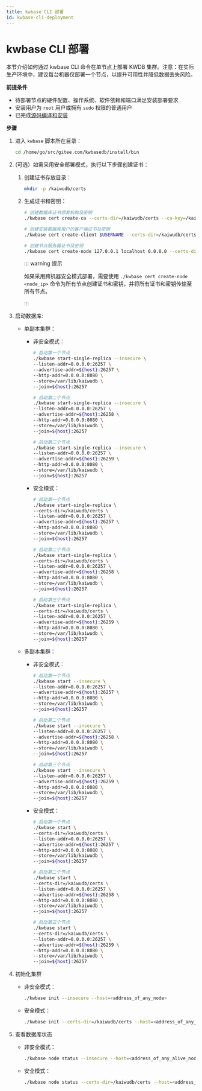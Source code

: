 ```yaml
---
title: kwbase CLI 部署
id: kwbase-cli-deployment
---
```


# kwbase CLI 部署

本节介绍如何通过 kwbase CLI  命令在单节点上部署 KWDB 集群。注意：在实际生产环境中，建议每台机器仅部署一个节点，以提升可用性并降低数据丢失风险。

**前提条件**

- 待部署节点的硬件配置、操作系统、软件依赖和端口满足安装部署要求
- 安装用户为 `root` 用户或拥有 `sudo` 权限的普通用户
- 已完成[源码编译和安装](https://gitee.com/kwdb/kwdb#%E7%BC%96%E8%AF%91%E5%92%8C%E5%AE%89%E8%A3%85)

**步骤**

1. 进入 `kwbase` 脚本所在目录：

   ```bash
   cd /home/go/src/gitee.com/kwbasedb/install/bin
   ```

2. (可选）如需采用安全部署模式，执行以下步骤创建证书：

    1. 创建证书存放目录：

        ```bash
        mkdir -p /kaiwudb/certs
        ```

    2. 生成证书和密钥：

        ```bash
        # 创建数据库证书颁发机构及密钥
        ./kwbase cert create-ca --certs-dir=/kaiwudb/certs --ca-key=/kaiwudb/certs/ca.key
        
        # 创建安装数据库用户的客户端证书及密钥
        ./kwbase cert create-client $USERNAME --certs-dir=/kaiwudb/certs --ca-key=/kaiwudb/certs/ca.key
        
        # 创建节点服务器证书及密钥
        ./kwbase cert create-node 127.0.0.1 localhost 0.0.0.0 --certs-dir=/kaiwudb/certs --ca-key=/kaiwudb/certs/ca.key
        ```

        ::: warning 提示

        如果采用跨机器安全模式部署，需要使用 `./kwbase cert create-node <node_ip>` 命令为所有节点创建证书和密钥，并将所有证书和密钥传输至所有节点。

        :::

3. 启动数据库:

    - 单副本集群：

        - 非安全模式：

            ```bash
            # 启动第一个节点
            ./kwbase start-single-replica --insecure \
            --listen-addr=0.0.0.0:26257 \
            --advertise-addr=${host}:26257 \
            --http-addr=0.0.0.0:8080 \
            --store=/var/lib/kaiwudb \
            --join=${host}:26257

            # 启动第二个节点
            ./kwbase start-single-replica --insecure \
            --listen-addr=0.0.0.0:26257 \
            --advertise-addr=${host}:26258 \
            --http-addr=0.0.0.0:8080 \
            --store=/var/lib/kaiwudb \
            --join=${host}:26257

            # 启动第三个节点
            ./kwbase start-single-replica --insecure \
            --listen-addr=0.0.0.0:26257 \
            --advertise-addr=${host}:26259 \
            --http-addr=0.0.0.0:8080 \
            --store=/var/lib/kaiwudb \
            --join=${host}:26257
            ```

        - 安全模式：

            ```bash
            # 启动第一个节点
            ./kwbase start-single-replica \
            --certs-dir=/kaiwudb/certs \
            --listen-addr=0.0.0.0:26257 \
            --advertise-addr=${host}:26257 \
            --http-addr=0.0.0.0:8080 \
            --store=/var/lib/kaiwudb \
            --join=${host}:26257

            # 启动第二个节点
            ./kwbase start-single-replica \
            --certs-dir=/kaiwudb/certs \
            --listen-addr=0.0.0.0:26257 \
            --advertise-addr=${host}:26258 \
            --http-addr=0.0.0.0:8080 \
            --store=/var/lib/kaiwudb \
            --join=${host}:26257

            # 启动第三个节点
            ./kwbase start-single-replica \
            --certs-dir=/kaiwudb/certs \
            --listen-addr=0.0.0.0:26257 \
            --advertise-addr=${host}:26259 \
            --http-addr=0.0.0.0:8080 \
            --store=/var/lib/kaiwudb \
            --join=${host}:26257
            ```

    - 多副本集群：

        - 非安全模式：

            ```bash
            # 启动第一个节点
            ./kwbase start --insecure \
            --listen-addr=0.0.0.0:26257 \
            --advertise-addr=${host}:26257 \
            --http-addr=0.0.0.0:8080 \
            --store=/var/lib/kaiwudb \
            --join=${host}:26257

            # 启动第二个节点
            ./kwbase start --insecure \
            --listen-addr=0.0.0.0:26257 \
            --advertise-addr=${host}:26258 \
            --http-addr=0.0.0.0:8080 \
            --store=/var/lib/kaiwudb \
            --join=${host}:26257

            # 启动第三个节点
            ./kwbase start --insecure \
            --listen-addr=0.0.0.0:26257 \
            --advertise-addr=${host}:26259 \
            --http-addr=0.0.0.0:8080 \
            --store=/var/lib/kaiwudb \
            --join=${host}:26257
            ```

        - 安全模式：

            ```bash
            # 启动第一个节点
            ./kwbase start \
            --certs-dir=/kaiwudb/certs \
            --listen-addr=0.0.0.0:26257 \
            --advertise-addr=${host}:26257 \
            --http-addr=0.0.0.0:8080 \
            --store=/var/lib/kaiwudb \
            --join=${host}:26257

            # 启动第二个节点
            ./kwbase start \
            --certs-dir=/kaiwudb/certs \
            --listen-addr=0.0.0.0:26257 \
            --advertise-addr=${host}:26258 \
            --http-addr=0.0.0.0:8080 \
            --store=/var/lib/kaiwudb \
            --join=${host}:26257

            # 启动第三个节点
            ./kwbase start \
            --certs-dir=/kaiwudb/certs \
            --listen-addr=0.0.0.0:26257 \
            --advertise-addr=${host}:26259 \
            --http-addr=0.0.0.0:8080 \
            --store=/var/lib/kaiwudb \
            --join=${host}:26257
            ```

4. 初始化集群

    - 非安全模式：

        ```bash
        ./kwbase init --insecure --host=<address_of_any_node>
        ```

    - 安全模式：

        ```bash
        ./kwbase init --certs-dir=/kaiwudb/certs --host=<address_of_any_node>
        ```

5. 查看数据库状态

    - 非安全模式：

        ```bash
        ./kwbase node status --insecure --host=<address_of_any_alive_node>
        ```

    - 安全模式：

        ```bash
        ./kwbase node status --certs-dir=/kaiwudb/certs --host=<address_of_any_alive_node>
        ```


